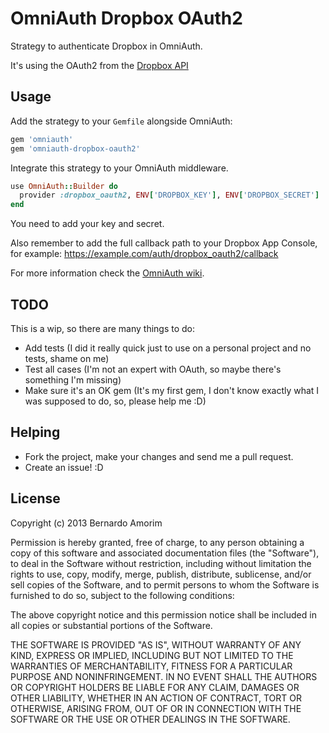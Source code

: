 OmniAuth Dropbox OAuth2
=======================

Strategy to authenticate Dropbox in OmniAuth.

It's using the OAuth2 from the [Dropbox API](https://www.dropbox.com/developers)

Usage
-----

Add the strategy to your `Gemfile` alongside OmniAuth:

```ruby
gem 'omniauth'
gem 'omniauth-dropbox-oauth2'
```

Integrate this strategy to your OmniAuth middleware.

```ruby
use OmniAuth::Builder do
  provider :dropbox_oauth2, ENV['DROPBOX_KEY'], ENV['DROPBOX_SECRET']
end
```

You need to add your key and secret.

Also remember to add the full callback path to your Dropbox App Console, for example: https://example.com/auth/dropbox_oauth2/callback

For more information check the [OmniAuth wiki](https://github.com/intridea/omniauth/wiki).

TODO
----
This is a wip, so there are many things to do:
* Add tests (I did it really quick just to use on a personal project and no tests, shame on me)
* Test all cases (I'm not an expert with OAuth, so maybe there's something I'm missing)
* Make sure it's an OK gem (It's my first gem, I don't know exactly what I was supposed to do, so, please help me :D)

Helping
-------

* Fork the project, make your changes and send me a pull request.
* Create an issue! :D

License
-------

Copyright (c) 2013 Bernardo Amorim

Permission is hereby granted, free of charge, to any person obtaining a copy of this software and associated documentation files (the "Software"), to deal in the Software without restriction, including without limitation the rights to use, copy, modify, merge, publish, distribute, sublicense, and/or sell copies of the Software, and to permit persons to whom the Software is furnished to do so, subject to the following conditions:

The above copyright notice and this permission notice shall be included in all copies or substantial portions of the Software.

THE SOFTWARE IS PROVIDED "AS IS", WITHOUT WARRANTY OF ANY KIND, EXPRESS OR IMPLIED, INCLUDING BUT NOT LIMITED TO THE WARRANTIES OF MERCHANTABILITY, FITNESS FOR A PARTICULAR PURPOSE AND NONINFRINGEMENT. IN NO EVENT SHALL THE AUTHORS OR COPYRIGHT HOLDERS BE LIABLE FOR ANY CLAIM, DAMAGES OR OTHER LIABILITY, WHETHER IN AN ACTION OF CONTRACT, TORT OR OTHERWISE, ARISING FROM, OUT OF OR IN CONNECTION WITH THE SOFTWARE OR THE USE OR OTHER DEALINGS IN THE SOFTWARE.
